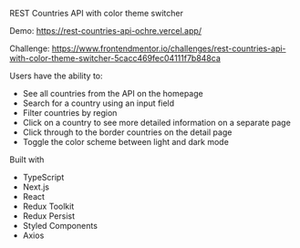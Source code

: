 REST Countries API with color theme switcher

Demo: https://rest-countries-api-ochre.vercel.app/

Challenge: https://www.frontendmentor.io/challenges/rest-countries-api-with-color-theme-switcher-5cacc469fec04111f7b848ca

Users have the ability to:

- See all countries from the API on the homepage
- Search for a country using an input field
- Filter countries by region
- Click on a country to see more detailed information on a separate page
- Click through to the border countries on the detail page
- Toggle the color scheme between light and dark mode

Built with

- TypeScript
- Next.js
- React
- Redux Toolkit
- Redux Persist
- Styled Components
- Axios